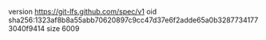 version https://git-lfs.github.com/spec/v1
oid sha256:1323af8b8a55abb70620897c9cc47d37e6f2adde65a0b32877341773040f9414
size 6009

